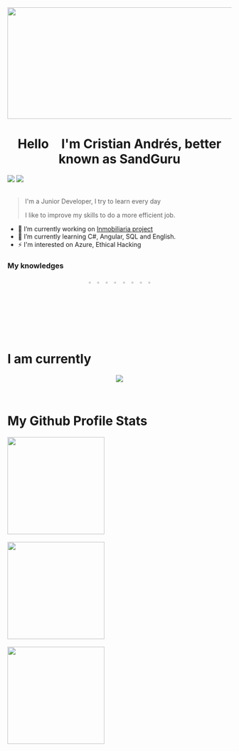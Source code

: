 <div align="center">
  <img src='https://i.imgur.com/ENLgsIi.gif' width="600vw" height="250vh">
</div>

<h1 align="center">
  Hello <img src="https://user-images.githubusercontent.com/57642291/115981321-b7a44c80-a58a-11eb-8109-79aa8bcf0698.gif" width="15px"> I'm Cristian Andrés, better known as <strong>SandGuru</strong>
</h1>

<div>
     <img src="https://komarev.com/ghpvc/?username=SandGuru&color=blue&style=plastic">
     <img src="https://img.shields.io/static/v1?label=Discord&message='SandGuru%236880&color=blue&style=plastic">
</div>
<br>

>I'm a Junior Developer, I try to learn every day
>
>I like to improve my skills to do a more efficient job.

- 🔭 I’m currently working on [Inmobiliaria project](https://github.com/Inmobiliaria-del-Cafe)
- 🌱 I’m currently learning C#, Angular, SQL and English.
- ⚡ I'm interested on Azure, Ethical Hacking

### My knowledges

<div align="center">
  <code><img src="https://cdn.jsdelivr.net/gh/devicons/devicon/icons/csharp/csharp-original.svg" width=3%/></code>
  <code><img src="https://cdn.jsdelivr.net/gh/devicons/devicon/icons/angularjs/angularjs-original.svg" width=3%/></code>
  <code><img src="https://cdn.jsdelivr.net/gh/devicons/devicon/icons/python/python-original.svg" width=3%/></code>
  <code><img src="https://cdn.jsdelivr.net/gh/devicons/devicon/icons/mysql/mysql-original.svg" width=3%/></code>
  <code><img src="https://cdn.jsdelivr.net/gh/devicons/devicon/icons/javascript/javascript-original.svg" width=3%/></code>
  <code><img src="https://cdn.jsdelivr.net/gh/devicons/devicon/icons/kotlin/kotlin-original.svg" width=3%/></code>
  <code><img src="https://cdn.jsdelivr.net/gh/devicons/devicon/icons/html5/html5-original.svg" width=3%/></code>
  <code><img src="https://cdn.jsdelivr.net/gh/devicons/devicon/icons/css3/css3-original.svg" width=3%/></code>
</div>

<h1> 
  I am currently
</h1>
<p align="center">
  <a href="https://discord.com/users/239748492539592704">
    <img align="center" src="https://lanyard.cnrad.dev/api/239748492539592704">
  </a>
</p><br>

<h1> 
  My Github Profile Stats
</h1>

<a href="https://github.com/SandGuru">
    <img align="center" height="218" src="http://github-profile-summary-cards.vercel.app/api/cards/profile-details?username=SandGuru&theme=nord_dark">
</a><br><br>

<a href="https://github.com/SandGuru">
    <img align="center" height="218" src="https://github-readme-stats.vercel.app/api/top-langs/?username=SandGuru&langs_count=6&include_all_commits=true&show_icons=true&count_private=true&layout=compact&theme=nord&hide_border=false&border_radius=10&custom_title=Most used languages">
</a><br><br>

<a href="https://github.com/SandGuru">
    <img align="center" height="218" src="http://github-profile-summary-cards.vercel.app/api/cards/stats?username=SandGuru&theme=nord_dark">
</a>

